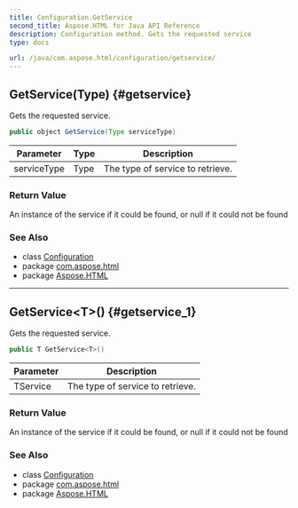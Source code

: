 ```yaml
---
title: Configuration.GetService
second_title: Aspose.HTML for Java API Reference
description: Configuration method. Gets the requested service
type: docs

url: /java/com.aspose.html/configuration/getservice/
---
```

## GetService(Type) {#getservice}

Gets the requested service.

```java
public object GetService(Type serviceType)
```

| Parameter | Type | Description |
| --- | --- | --- |
| serviceType | Type | The type of service to retrieve. |

### Return Value

An instance of the service if it could be found, or null if it could not be found

### See Also

* class [Configuration](../)
* package [com.aspose.html](../../../com.aspose.html/)
* package [Aspose.HTML](../../../)

---

## GetService&lt;T&gt;() {#getservice_1}

Gets the requested service.

```java
public T GetService<T>()
```

| Parameter | Description |
| --- | --- |
| TService | The type of service to retrieve. |

### Return Value

An instance of the service if it could be found, or null if it could not be found

### See Also

* class [Configuration](../)
* package [com.aspose.html](../../../com.aspose.html/)
* package [Aspose.HTML](../../../)

